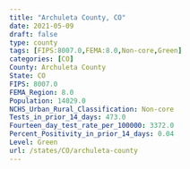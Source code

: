 ```yaml
---
title: "Archuleta County, CO"
date: 2021-05-09
draft: false
type: county
tags: [FIPS:8007.0,FEMA:8.0,Non-core,Green]
categories: [CO]
County: Archuleta County
State: CO
FIPS: 8007.0
FEMA_Region: 8.0
Population: 14029.0
NCHS_Urban_Rural_Classification: Non-core
Tests_in_prior_14_days: 473.0
Fourteen_day_test_rate_per_100000: 3372.0
Percent_Positivity_in_prior_14_days: 0.04
Level: Green
url: /states/CO/archuleta-county
---
```



